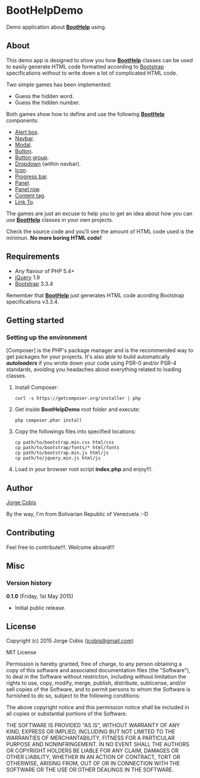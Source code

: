 # BootHelpDemo

Demo application about **[BootHelp]** using.

## About
This demo app is designed to show you how **[BootHelp]** classes can be used to easily generate HTML code
formatted according to [Bootstrap] specifications without to write down a lot of complicated HTML code.

Two simple games has been implemented:

* Guess the hidden word.
* Guess the hidden number.

Both games show how to define and use the following **[BootHelp]** components:

* [Alert box].
* [Navbar].
* [Modal].
* [Button].
* [Button group].
* [Dropdown] (within navbar).
* [Icon].
* [Progress bar].
* [Panel].
* [Panel row].
* [Content tag].
* [Link To].

The games are just an excuse to help you to get an idea about how you can use **[BootHelp]** classes in your
own projects.

Check the source code and you'll see the amount of HTML code used is the minimun. **No more boring HTML code!**

## Requirements

* Any flavour of PHP 5.4+
* [jQuery] 1.9
* [Bootstrap] 3.3.4

Remember that **[BootHelp]** just generates HTML code acording Bootstrap specifications v3.3.4.

## Getting started

### Setting up the environment
[Composer] is the PHP's package manager and is the recommended way to get packages for your projects. It's also able to build automatically ***autoloaders*** if you wrote down your code using PSR-0 and/or PSR-4 standards, avoiding you headaches about everything related to loading classes.

1. Install Composer:
	```
    curl -s https://getcomposer.org/installer | php
	```

2. Get inside **BootHelpDemo** root folder and execute:
	```
    php composer.phar install
    ```

3.  Copy the followings files into specified locations:

	```
    cp path/to/bootstrap.min.css html/css
    cp path/to/bootstrap/fonts/* html/fonts
    cp path/to/bootstrap.min.js html/js
    cp path/to/jquery.min.js html/js
    ```
  
4. Load in your browser root script **index.php** and enjoy!!!.

## Author
[Jorge Cobis]

By the way, I'm from Bolivarian Republic of Venezuela :-D

## Contributing
Feel free to contribute!!!. Welcome aboard!!!

## Misc
### Version history

**0.1.0** (Friday, 1st May 2015)

* Initial public release.


## License
Copyright (c) 2015 Jorge Cobis (<jcobis@gmail.com>)

MIT License

Permission is hereby granted, free of charge, to any person obtaining
a copy of this software and associated documentation files (the
"Software"), to deal in the Software without restriction, including
without limitation the rights to use, copy, modify, merge, publish,
distribute, sublicense, and/or sell copies of the Software, and to
permit persons to whom the Software is furnished to do so, subject to
the following conditions:

The above copyright notice and this permission notice shall be
included in all copies or substantial portions of the Software.

THE SOFTWARE IS PROVIDED "AS IS", WITHOUT WARRANTY OF ANY KIND,
EXPRESS OR IMPLIED, INCLUDING BUT NOT LIMITED TO THE WARRANTIES OF
MERCHANTABILITY, FITNESS FOR A PARTICULAR PURPOSE AND
NONINFRINGEMENT. IN NO EVENT SHALL THE AUTHORS OR COPYRIGHT HOLDERS BE
LIABLE FOR ANY CLAIM, DAMAGES OR OTHER LIABILITY, WHETHER IN AN ACTION
OF CONTRACT, TORT OR OTHERWISE, ARISING FROM, OUT OF OR IN CONNECTION
WITH THE SOFTWARE OR THE USE OR OTHER DEALINGS IN THE SOFTWARE.

[boothelp]:https://github.com/cobisja/boothelp
[bootstrap]:http://getbootstrap.com/
[bootstrap requirements]:http://getbootstrap.com/getting-started/
[jQuery]:http://jquery.com
[Jorge Cobis]:mailto:jcobis@gmail.com
[alert box]:https://github.com/cobisja/boothelp/blob/master/src/AlertBox.php
[navbar]:https://github.com/cobisja/boothelp/blob/master/src/Navbar.php
[modal]:https://github.com/cobisja/boothelp/blob/master/src/Modal.php
[button]:https://github.com/cobisja/boothelp/blob/master/src/Button.php
[button group]:https://github.com/cobisja/boothelp/blob/master/src/ButtonGroup.php
[dropdown]:https://github.com/cobisja/boothelp/blob/master/src/Dropdown.php
[icon]:https://github.com/cobisja/boothelp/blob/master/src/Icon.php
[progress bar]:https://github.com/cobisja/boothelp/blob/master/src/ProgressBar.php
[panel]:https://github.com/cobisja/boothelp/blob/master/src/Panel.php
[panel row]:https://github.com/cobisja/boothelp/blob/master/src/PanelRow.php
[content tag]:https://github.com/cobisja/boothelp/blob/master/src/Helpers/ContentTag.php
[link to]:https://github.com/cobisja/boothelp/blob/master/src/Helpers/LinkTo.php
